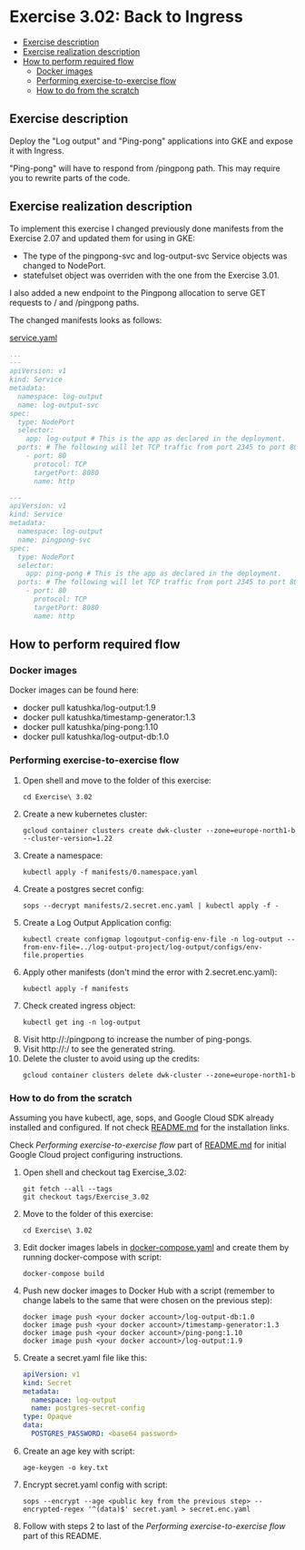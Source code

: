 # Exercise 3.02: Back to Ingress

<!-- TOC -->
* [Exercise description](#exercise-description)
* [Exercise realization description](#exercise-realization-description)
* [How to perform required flow](#how-to-perform-required-flow)
  * [Docker images](#docker-images)
  * [Performing exercise-to-exercise flow](#performing-exercise-to-exercise-flow)
  * [How to do from the scratch](#how-to-do-from-the-scratch)
<!-- TOC -->

## Exercise description

Deploy the "Log output" and "Ping-pong" applications into GKE and expose it with Ingress.

"Ping-pong" will have to respond from /pingpong path. This may require you to rewrite parts of the code.

## Exercise realization description

To implement this exercise I changed previously done manifests from the Exercise 2.07 and updated them for using in GKE:
- The type of the pingpong-svc and log-output-svc Service objects was changed to NodePort.
- statefulset object was overriden with the one from the Exercise 3.01.

I also added a new endpoint to the Pingpong allocation to serve GET requests to / and /pingpong paths.

The changed manifests looks as follows:

[service.yaml](./manifests/1.service.yaml)

```yaml
...
---
apiVersion: v1
kind: Service
metadata:
  namespace: log-output
  name: log-output-svc
spec:
  type: NodePort
  selector:
    app: log-output # This is the app as declared in the deployment.
  ports: # The following will let TCP traffic from port 2345 to port 8080.
    - port: 80
      protocol: TCP
      targetPort: 8080
      name: http

---
apiVersion: v1
kind: Service
metadata:
  namespace: log-output
  name: pingpong-svc
spec:
  type: NodePort
  selector:
    app: ping-pong # This is the app as declared in the deployment.
  ports: # The following will let TCP traffic from port 2345 to port 8080.
    - port: 80
      protocol: TCP
      targetPort: 8080
      name: http

```

## How to perform required flow

### Docker images

Docker images can be found here:
- docker pull katushka/log-output:1.9
- docker pull katushka/timestamp-generator:1.3
- docker pull katushka/ping-pong:1.10
- docker pull katushka/log-output-db:1.0

### Performing exercise-to-exercise flow

1. Open shell and move to the folder of this exercise:
    ```shell
    cd Exercise\ 3.02
    ```
2. Create a new kubernetes cluster:
    ```shell
    gcloud container clusters create dwk-cluster --zone=europe-north1-b --cluster-version=1.22
    ```
3. Create a namespace:
    ```shell
    kubectl apply -f manifests/0.namespace.yaml
    ```
4. Create a postgres secret config:
    ```shell
    sops --decrypt manifests/2.secret.enc.yaml | kubectl apply -f -
    ``` 
5. Create a Log Output Application config:
    ```shell
    kubectl create configmap logoutput-config-env-file -n log-output --from-env-file=../log-output-project/log-output/configs/env-file.properties
    ```
6. Apply other manifests (don't mind the error with 2.secret.enc.yaml):
    ```shell
    kubectl apply -f manifests
    ```
7. Check created ingress object:
    ```shell
    kubectl get ing -n log-output
    ```
8. Visit http://<dwk-ingress ip>:<dwk-ingress port>/pingpong to increase the number of ping-pongs.
9. Visit http://<dwk-ingress ip>:<dwk-ingress port>/ to see the generated string.
10. Delete the cluster to avoid using up the credits:
     ```shell
     gcloud container clusters delete dwk-cluster --zone=europe-north1-b
     ```

### How to do from the scratch

Assuming you have kubectl, age, sops, and Google Cloud SDK already installed and configured.
If not check [README.md](../README.md) for the installation links.

Check *Performing exercise-to-exercise flow* part of [README.md](../Exercise%203.01/README.md) for initial Google Cloud project configuring instructions.

1. Open shell and checkout tag Exercise_3.02:
    ```shell
    git fetch --all --tags
    git checkout tags/Exercise_3.02
    ```
2. Move to the folder of this exercise:
    ```shell
    cd Exercise\ 3.02
    ```
3. Edit docker images labels in [docker-compose.yaml](docker-compose.yaml) and create them by running docker-compose with script:
    ```shell
    docker-compose build
    ```
4. Push new docker images to Docker Hub with a script (remember to change labels to the same that were chosen on the previous step):
    ```shell
    docker image push <your docker account>/log-output-db:1.0
    docker image push <your docker account>/timestamp-generator:1.3
    docker image push <your docker account>/ping-pong:1.10
    docker image push <your docker account>/log-output:1.9
    ```
5. Create a secret.yaml file like this:
    ```yaml
    apiVersion: v1
    kind: Secret
    metadata:
      namespace: log-output
      name: postgres-secret-config
    type: Opaque
    data:
      POSTGRES_PASSWORD: <base64 password>
    ```
6. Create an age key with script:
    ```shell
    age-keygen -o key.txt
    ```
7. Encrypt secret.yaml config with script:
    ```shell
    sops --encrypt --age <public key from the previous step> --encrypted-regex '^(data)$' secret.yaml > secret.enc.yaml
    ```
8. Follow with steps 2 to last of the *Performing exercise-to-exercise flow* part of this README.
